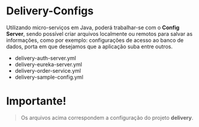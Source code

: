 # Delivery-Configs

Utilizando micro-serviços em Java, poderá trabalhar-se com o **Config Server**, sendo possível criar arquivos localmente ou remotos para salvar as informações, como por exemplo: configurações de acesso ao banco de dados, porta em que desejamos que a aplicação suba entre outros.

  - delivery-auth-server.yml
  - delivery-eureka-server.yml
  - delivery-order-service.yml
  - delivery-sample-config.yml

# Importante!

> Os arquivos acima correspondem a configuração do projeto **delivery**.

